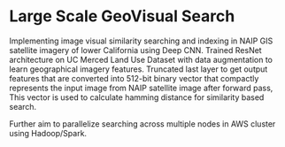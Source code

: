 # Large Scale GeoVisual Search

Implementing image visual similarity searching and indexing in NAIP GIS satellite imagery of lower California using Deep CNN. Trained ResNet architecture on UC Merced Land Use Dataset with data augmentation to learn geographical imagery features. Truncated last layer to get output features that are converted into 512-bit binary vector that compactly represents the input image from NAIP satellite image after forward pass, This vector is used to calculate hamming distance for similarity based search.


Further aim to parallelize searching across multiple nodes in AWS cluster using Hadoop/Spark.

